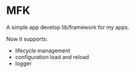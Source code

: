# MFK

A simple app develop lib/framework for my apps. 

Now it supports:
- lifecycle management
- configuration load and reload
- logger
